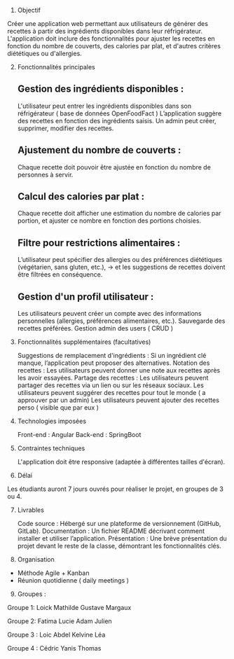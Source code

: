 1. Objectif

Créer une application web permettant aux utilisateurs de générer des recettes à partir des ingrédients disponibles dans leur réfrigérateur. L'application doit inclure des fonctionnalités pour ajuster les recettes en fonction du nombre de couverts, des calories par plat, et d'autres critères diététiques ou d'allergies.

2. Fonctionnalités principales

   ## Gestion des ingrédients disponibles :
   L'utilisateur peut entrer les ingrédients disponibles dans son réfrigérateur ( base de données OpenFoodFact )
   L’application suggère des recettes en fonction des ingrédients saisis.
    Un admin peut créer, supprimer, modifier des recettes.

   ## Ajustement du nombre de couverts :
   Chaque recette doit pouvoir être ajustée en fonction du nombre de personnes à servir.

   ## Calcul des calories par plat :
   Chaque recette doit afficher une estimation du nombre de calories par portion, et ajuster ce nombre en fonction des portions choisies.

   ## Filtre pour restrictions alimentaires :
   L’utilisateur peut spécifier des allergies ou des préférences diététiques (végétarien, sans gluten, etc.), 
-> et les suggestions de recettes doivent être filtrées en conséquence.

   ## Gestion d'un profil utilisateur :
   Les utilisateurs peuvent créer un compte avec des informations personnelles (allergies, préférences alimentaires, etc.).
   Sauvegarde des recettes préférées.
    Gestion admin des users ( CRUD )


3. Fonctionnalités supplémentaires (facultatives)

   Suggestions de remplacement d'ingrédients : Si un ingrédient clé manque, l’application peut proposer des alternatives.
   Notation des recettes : Les utilisateurs peuvent donner une note aux recettes après les avoir essayées.
   Partage des recettes : Les utilisateurs peuvent partager des recettes via un lien ou sur les réseaux sociaux.
   Les utilisateurs peuvent suggérer des recettes pour tout le monde ( a approuver par un admin)
   Les utilisateurs peuvent ajouter des recettes perso ( visible que par eux )

4. Technologies imposées

   Front-end : Angular
   Back-end : SpringBoot


5. Contraintes techniques

   L'application doit être responsive (adaptée à différentes tailles d'écran).

6. Délai

Les étudiants auront 7 jours ouvrés pour réaliser le projet, en groupes de 3 ou 4.

7. Livrables

   Code source : Hébergé sur une plateforme de versionnement (GitHub, GitLab).
   Documentation : Un fichier README décrivant comment installer et utiliser l’application.
   Présentation : Une brève présentation du projet devant le reste de la classe, démontrant les fonctionnalités clés.

8. Organisation

- Méthode Agile + Kanban
- Réunion quotidienne ( daily meetings )


9. Groupes : 

Groupe 1:
Loick
Mathilde
Gustave
Margaux

Groupe 2: 
Fatima
Lucie
Adam
Julien

Groupe 3 : 
Loic
Abdel
Kelvine
Léa

Groupe 4 : 
Cédric
Yanis
Thomas
